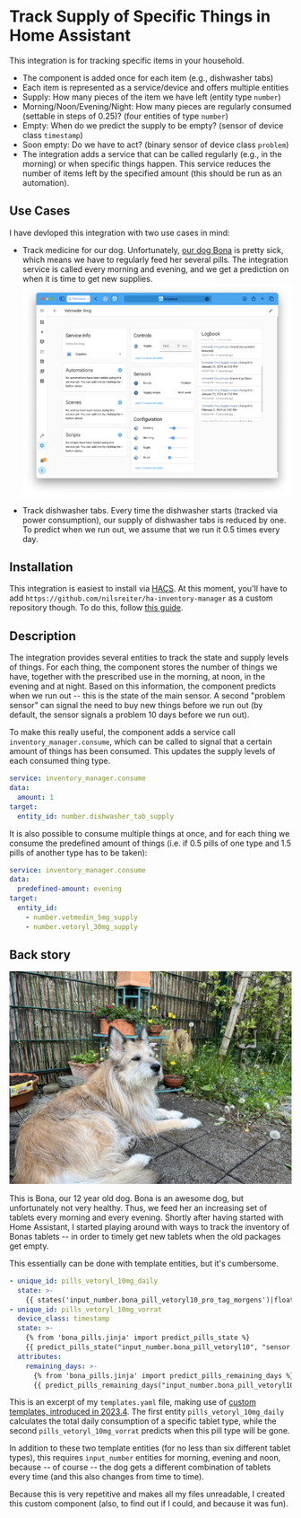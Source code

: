 # Track Supply of Specific Things in Home Assistant

This integration is for tracking specific items in your household.

- The component is added once for each item (e.g., dishwasher tabs)
- Each item is represented as a service/device and offers multiple entities
- Supply: How many pieces of the item we have left (entity type `number`)
- Morning/Noon/Evening/Night: How many pieces are regularly consumed (settable in steps of 0.25)? (four entities of type `number`)
- Empty: When do we predict the supply to be empty? (sensor of device class `timestamp`)
- Soon empty: Do we have to act? (binary sensor of device class `problem`)
- The integration adds a service that can be called regularly (e.g., in the morning) or when specific things happen. This service reduces the number of items left by the specified amount (this should be run as an automation).

## Use Cases

I have devloped this integration with two use cases in mind:

- Track medicine for our dog. Unfortunately, [our dog Bona](img/bona.jpeg) is pretty sick, which means we have to regularly feed her several pills. The integration service is called every morning and evening, and we get a prediction on when it is time to get new supplies. ![](img/screenshot1.png)

- Track dishwasher tabs. Every time the dishwasher starts (tracked via power consumption), our supply of dishwasher tabs is reduced by one. To predict when we run out, we assume that we run it 0.5 times every day.

## Installation

This integration is easiest to install via [HACS](https://hacs.xyz). At this moment, you'll have to add `https://github.com/nilsreiter/ha-inventory-manager` as a custom repository though. To do this, follow [this guide](https://hacs.xyz/docs/faq/custom_repositories).

## Description

The integration provides several entities to track the state and supply levels of things. For each thing, the component stores the number of things we have, together with the prescribed use in the morning, at noon, in the evening and at night. Based on this information, the component predicts when we run out -- this is the state of the main sensor. A second "problem sensor" can signal the need to buy new things before we run out (by default, the sensor signals a problem 10 days before we run out).

To make this really useful, the component adds a service call `inventory_manager.consume`, which can be called to signal that a certain amount of things has been consumed. This updates the supply levels of each consumed thing type.

```yaml
service: inventory_manager.consume
data:
  amount: 1
target:
  entity_id: number.dishwasher_tab_supply
```

It is also possible to consume multiple things at once, and for each thing we consume the predefined amount of things (i.e. if 0.5 pills of one type and 1.5 pills of another type has to be taken):

```yaml
service: inventory_manager.consume
data:
  predefined-amount: evening
target:
  entity_id:
    - number.vetmedin_5mg_supply
    - number.vetoryl_30mg_supply
```

## Back story

![](img/bona.jpeg)

This is Bona, our 12 year old dog. Bona is an awesome dog, but unfortunately not very healthy. Thus, we feed her an increasing set of tablets every morning and every evening. Shortly after having started with Home Assistant, I started playing around with ways to track the inventory of Bonas tablets -- in order to timely get new tablets when the old packages get empty.

This essentially can be done with template entities, but it's cumbersome.

```yaml
- unique_id: pills_vetoryl_10mg_daily
  state: >-
    {{ states('input_number.bona_pill_vetoryl10_pro_tag_morgens')|float + states('input_number.bona_pill_vetoryl10_pro_tag_mittags')|float + states('input_number.bona_pill_vetoryl10_pro_tag_abends')|float }}
- unique_id: pills_vetoryl_10mg_vorrat
  device_class: timestamp
  state: >-
    {% from 'bona_pills.jinja' import predict_pills_state %}
    {{ predict_pills_state("input_number.bona_pill_vetoryl10", "sensor.template_pills_vetoryl_10mg_daily") }}
  attributes:
    remaining_days: >-
      {% from 'bona_pills.jinja' import predict_pills_remaining_days %}
      {{ predict_pills_remaining_days("input_number.bona_pill_vetoryl10", "sensor.template_pills_vetoryl_10mg_daily") }}
```

This is an excerpt of my `templates.yaml` file, making use of [custom templates, introduced in 2023.4](https://www.home-assistant.io/blog/2023/04/05/release-20234/). The first entity `pills_vetoryl_10mg_daily` calculates the total daily consumption of a specific tablet type, while the second `pills_vetoryl_10mg_vorrat` predicts when this pill type will be gone.

In addition to these two template entities (for no less than six different tablet types), this requires `input_number` entities for morning, evening and noon, because -- of course -- the dog gets a different combination of tablets every time (and this also changes from time to time).

Because this is very repetitive and makes all my files unreadable, I created this custom component (also, to find out if I could, and because it was fun).
